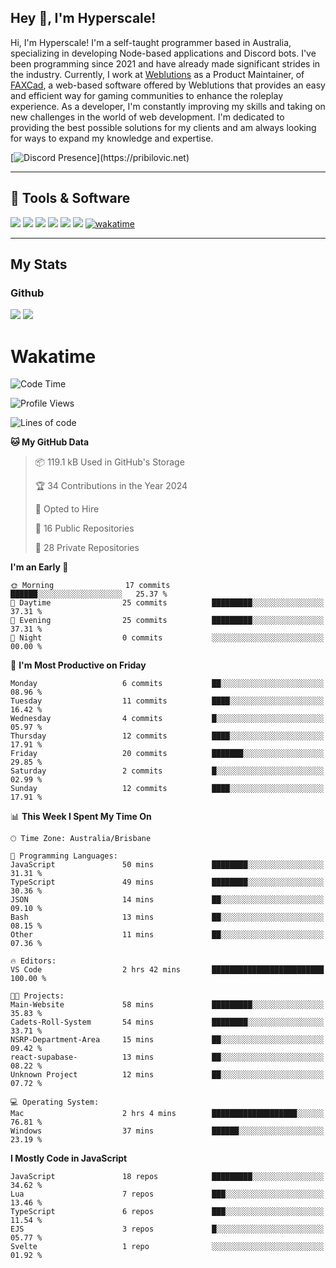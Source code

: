 ## Hey 👋, I'm Hyperscale!

Hi, I'm Hyperscale! I'm a self-taught programmer based in Australia, specializing in developing Node-based applications and Discord bots. I've been programming since 2021 and have already made significant strides in the industry. Currently, I work at [Weblutions](https://weblutions.com) as a Product Maintainer, of [FAXCad](https://weblutions.com/store/faxcad), a web-based software offered by Weblutions that provides an easy and efficient way for gaming communities to enhance the roleplay experience. As a developer, I'm constantly improving my skills and taking on new challenges in the world of web development. I'm dedicated to providing the best possible solutions for my clients and am always looking for ways to expand my knowledge and expertise.

[![Discord Presence](https://lanyard.cnrad.dev/api/906061699562475581?=idleMessage=:Just%Chillin%With%My%Kangaroo!)](https://pribilovic.net)

<p align="center">
<a href="https://github.com/Hyperscale1">
</a>
</p>

---
## 🔧 Tools & Software
![](https://img.shields.io/badge/HTML5-E34F26?style=for-the-badge&logo=html5&logoColor=white) ![](https://img.shields.io/badge/CSS3-1572B6?style=for-the-badge&logo=css3&logoColor=white) ![](https://img.shields.io/badge/MySQL-005C84?style=for-the-badge&logo=mysql&logoColor=white) ![](https://img.shields.io/badge/Ubuntu-E95420?style=for-the-badge&logo=ubuntu&logoColor=white) ![](https://img.shields.io/badge/JavaScript-F7DF1E?style=for-the-badge&logo=javascript&logoColor=black) ![](	https://img.shields.io/badge/Node.js-43853D?style=for-the-badge&logo=node.js&logoColor=white) [![wakatime](https://wakatime.com/badge/user/6e098b16-30e8-493e-bf77-598fafbb912d.svg?style=for-the-badge)](https://wakatime.com/@6e098b16-30e8-493e-bf77-598fafbb912d)


---
## My Stats

### Github
![](https://github-readme-stats.vercel.app/api?username=Hyperscale1&theme=blue-green)
![](https://github-readme-stats.vercel.app/api/top-langs/?username=Hyperscale1&theme=blue-green)

# Wakatime
<!--START_SECTION:waka-->
![Code Time](http://img.shields.io/badge/Code%20Time-696%20hrs%2031%20mins-blue)

![Profile Views](http://img.shields.io/badge/Profile%20Views-0-blue)

![Lines of code](https://img.shields.io/badge/From%20Hello%20World%20I%27ve%20Written-221.5%20thousand%20lines%20of%20code-blue)

**🐱 My GitHub Data** 

> 📦 119.1 kB Used in GitHub's Storage 
 > 
> 🏆 34 Contributions in the Year 2024
 > 
> 💼 Opted to Hire
 > 
> 📜 16 Public Repositories 
 > 
> 🔑 28 Private Repositories 
 > 
**I'm an Early 🐤** 

```text
🌞 Morning                17 commits          ██████░░░░░░░░░░░░░░░░░░░   25.37 % 
🌆 Daytime                25 commits          █████████░░░░░░░░░░░░░░░░   37.31 % 
🌃 Evening                25 commits          █████████░░░░░░░░░░░░░░░░   37.31 % 
🌙 Night                  0 commits           ░░░░░░░░░░░░░░░░░░░░░░░░░   00.00 % 
```
📅 **I'm Most Productive on Friday** 

```text
Monday                   6 commits           ██░░░░░░░░░░░░░░░░░░░░░░░   08.96 % 
Tuesday                  11 commits          ████░░░░░░░░░░░░░░░░░░░░░   16.42 % 
Wednesday                4 commits           █░░░░░░░░░░░░░░░░░░░░░░░░   05.97 % 
Thursday                 12 commits          ████░░░░░░░░░░░░░░░░░░░░░   17.91 % 
Friday                   20 commits          ███████░░░░░░░░░░░░░░░░░░   29.85 % 
Saturday                 2 commits           █░░░░░░░░░░░░░░░░░░░░░░░░   02.99 % 
Sunday                   12 commits          ████░░░░░░░░░░░░░░░░░░░░░   17.91 % 
```


📊 **This Week I Spent My Time On** 

```text
🕑︎ Time Zone: Australia/Brisbane

💬 Programming Languages: 
JavaScript               50 mins             ████████░░░░░░░░░░░░░░░░░   31.31 % 
TypeScript               49 mins             ████████░░░░░░░░░░░░░░░░░   30.36 % 
JSON                     14 mins             ██░░░░░░░░░░░░░░░░░░░░░░░   09.10 % 
Bash                     13 mins             ██░░░░░░░░░░░░░░░░░░░░░░░   08.15 % 
Other                    11 mins             ██░░░░░░░░░░░░░░░░░░░░░░░   07.36 % 

🔥 Editors: 
VS Code                  2 hrs 42 mins       █████████████████████████   100.00 % 

🐱‍💻 Projects: 
Main-Website             58 mins             █████████░░░░░░░░░░░░░░░░   35.83 % 
Cadets-Roll-System       54 mins             ████████░░░░░░░░░░░░░░░░░   33.71 % 
NSRP-Department-Area     15 mins             ██░░░░░░░░░░░░░░░░░░░░░░░   09.42 % 
react-supabase-          13 mins             ██░░░░░░░░░░░░░░░░░░░░░░░   08.22 % 
Unknown Project          12 mins             ██░░░░░░░░░░░░░░░░░░░░░░░   07.72 % 

💻 Operating System: 
Mac                      2 hrs 4 mins        ███████████████████░░░░░░   76.81 % 
Windows                  37 mins             ██████░░░░░░░░░░░░░░░░░░░   23.19 % 
```

**I Mostly Code in JavaScript** 

```text
JavaScript               18 repos            █████████░░░░░░░░░░░░░░░░   34.62 % 
Lua                      7 repos             ███░░░░░░░░░░░░░░░░░░░░░░   13.46 % 
TypeScript               6 repos             ███░░░░░░░░░░░░░░░░░░░░░░   11.54 % 
EJS                      3 repos             █░░░░░░░░░░░░░░░░░░░░░░░░   05.77 % 
Svelte                   1 repo              ░░░░░░░░░░░░░░░░░░░░░░░░░   01.92 % 
```




<!--END_SECTION:waka-->